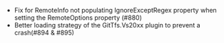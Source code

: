 * Fix for RemoteInfo not populating IgnoreExceptRegex property when setting the RemoteOptions property (#880)
* Better loading strategy of the GitTfs.Vs20xx plugin to prevent a crash(#894 & #895)
